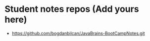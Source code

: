 # Student notes repos (Add yours here)
- https://github.com/bogdanbilcan/JavaBrains-BootCampNotes.git
